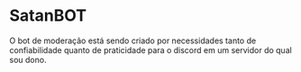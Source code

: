 # SatanBOT

O bot de moderação está sendo criado por necessidades tanto de confiabilidade quanto de praticidade para o discord em um servidor do qual sou dono.
